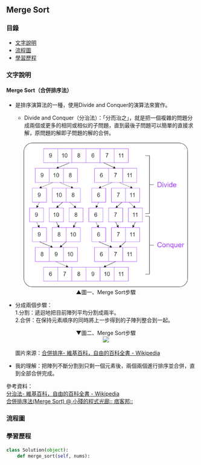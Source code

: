 ## Merge Sort
### 目錄
* [文字說明](#文字說明)
* [流程圖](#流程圖)
* [學習歷程](#學習歷程)
### 文字說明
#### Merge Sort（合併排序法）
* 是排序演算法的一種，使用Divide and Conquer的演算法來實作。
  * Divide and Conquer（分治法）：「分而治之」，就是把一個複雜的問題分成兩個或更多的相同或相似的子問題，直到最後子問題可以簡單的直接求解，原問題的解即子問題的解的合併。
  <br />
  <div align=center><img width="435" height="382.5" src="https://github.com/ChengShaoChi/Learning-Note/blob/master/Image/Merge%20Sort%201.png?raw=true"/></div>    
  <div align=center>▲圖一、Merge Sort步驟</div>
* 分成兩個步驟：    
   1.分割：遞迴地把目前陣列平均分割成兩半。    
   2.合併：在保持元素順序的同時將上一步得到的子陣列整合到一起。    
   <div align=center>▼圖二、Merge Sort步驟</div>    
   <div align=center><img src="https://upload.wikimedia.org/wikipedia/commons/c/cc/Merge-sort-example-300px.gif"/></div>    
   
   圖片來源：[合併排序- 維基百科，自由的百科全書 - Wikipedia](https://zh.wikipedia.org/wiki/%E5%BD%92%E5%B9%B6%E6%8E%92%E5%BA%8F)
* 我的理解：把陣列不斷分割到只剩一個元素後，兩個兩個進行排序並合併，直到全部合併完成。
   
參考資料：    
[分治法- 維基百科，自由的百科全書 - Wikipedia](https://zh.wikipedia.org/wiki/%E5%88%86%E6%B2%BB%E6%B3%95)    
[合併排序法(Merge Sort) @ 小殘的程式光廊:: 痞客邦::](https://emn178.pixnet.net/blog/post/87965707)

### 流程圖
### 學習歷程
```Python
class Solution(object):
    def merge_sort(self, nums):
